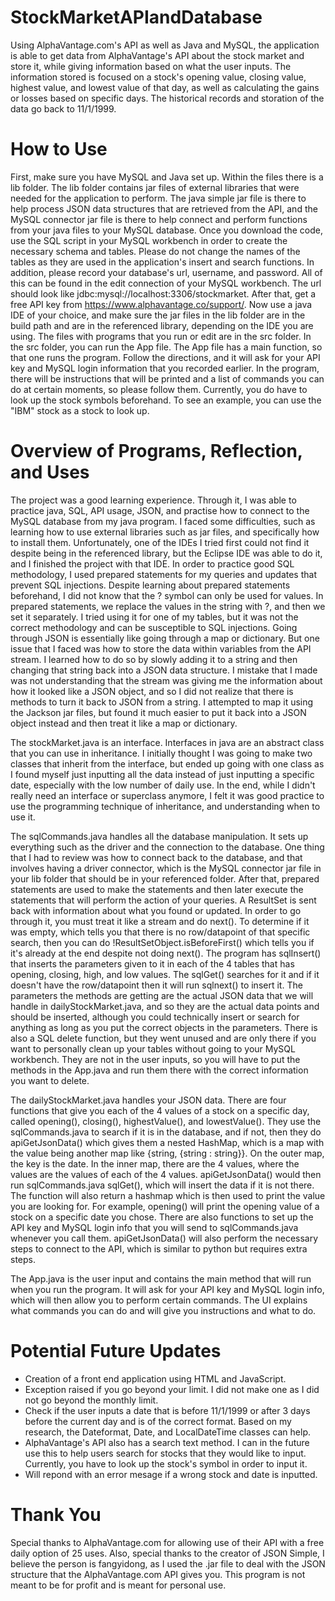 # StockMarketAPIandDatabase
Using AlphaVantage.com's API as well as Java and MySQL, the application is able to get data from AlphaVantage's API about the stock market and store it, while giving information based on what the user inputs. The information stored is focused on a stock's opening value, closing value, highest value, and lowest value of that day, as well as calculating the gains or losses based on specific days. The historical records and storation of the data go back to 11/1/1999.

# How to Use
First, make sure you have MySQL and Java set up. Within the files there is a lib folder. The lib folder contains jar files of external libraries that were needed for the application to perform. The java simple jar file is there to help process JSON data structures that are retrieved from the API, and the MySQL connector jar file is there to help connect and perform functions from your java files to your MySQL database. Once you download the code, use the SQL script in your MySQL workbench in order to create the necessary schema and tables. Please do not change the names of the tables as they are used in the application's insert and search functions. In addition, please record your database's url, username, and password. All of this can be found in the edit connection of your MySQL workbench. The url should look like jdbc:mysql://localhost:3306/stockmarket. After that, get a free API key from https://www.alphavantage.co/support/. Now use a java IDE of your choice, and make sure the jar files in the lib folder are in the build path and are in the referenced library, depending on the IDE you are using. The files with programs that you run or edit are in the src folder. In the src folder, you can run the App file. The App file has a main function, so that one runs the program. Follow the directions, and it will ask for your API key and MySQL login information that you recorded earlier. In the program, there will be instructions that will be printed and a list of commands you can do at certain moments, so please follow them. Currently, you do have to look up the stock symbols beforehand. To see an example, you can use the "IBM" stock as a stock to look up.

# Overview of Programs, Reflection, and Uses
The project was a good learning experience. Through it, I was able to practice java, SQL, API usage, JSON, and practise how to connect to the MySQL database from my java program. I faced some difficulties, such as learning how to use external libraries such as jar files, and specifically how to install them. Unfortunately, one of the IDEs I tried first could not find it despite being in the referenced library, but the Eclipse IDE was able to do it, and I finished the project with that IDE. In order to practice good SQL methodology, I used prepared statements for my queries and updates that prevent SQL injections. Despite learning about prepared statements beforehand, I did not know that the ? symbol can only be used for values. In prepared statements, we replace the values in the string with ?, and then we set it separately. I tried using it for one of my tables, but it was not the correct methodology and can be susceptible to SQL injections. Going through JSON is essentially like going through a map or dictionary. But one issue that I faced was how to store the data within variables from the API stream. I learned how to do so by slowly adding it to a string and then changing that string back into a JSON data structure. I mistake that I made was not understanding that the stream was giving me the information about how it looked like a JSON object, and so I did not realize that there is methods to turn it back to JSON from a string. I attempted to map it using the Jackson jar files, but found it much easier to put it back into a JSON object instead and then treat it like a map or dictionary.

The stockMarket.java is an interface. Interfaces in java are an abstract class that you can use in inheritance. I initially thought I was going to make two classes that inherit from the interface, but ended up going with one class as I found myself just inputting all the data instead of just inputting a specific date, especially with the low number of daily use. In the end, while I didn't really need an interface or superclass anymore, I felt it was good practice to use the programming technique of inheritance, and understanding when to use it.

The sqlCommands.java handles all the database manipulation. It sets up everything such as the driver and the connection to the database. One thing that I had to review was how to connect back to the database, and that involves having a driver connector, which is the MySQL connector jar file in your lib folder that should be in your referenced folder. After that, prepared statements are used to make the statements and then later execute the statements that will perform the action of your queries. A ResultSet is sent back with information about what you found or updated. In order to go through it, you must treat it like a stream and do next(). To determine if it was empty, which tells you that there is no row/datapoint of that specific search, then you can do !ResultSetObject.isBeforeFirst() which tells you if it's already at the end despite not doing next(). The program has sqlInsert() that inserts the parameters given to it in each of the 4 tables that has opening, closing, high, and low values. The sqlGet() searches for it and if it doesn't have the row/datapoint then it will run sqlnext() to insert it. The parameters the methods are getting are the actual JSON data that we will handle in dailyStockMarket.java, and so they are the actual data points and should be inserted, although you could technically insert or search for anything as long as you put the correct objects in the parameters. There is also a SQL delete function, but they went unused and are only there if you want to personally clean up your tables without going to your MySQL workbench. They are not in the user inputs, so you will have to put the methods in the App.java and run them there with the correct information you want to delete.

The dailyStockMarket.java handles your JSON data. There are four functions that give you each of the 4 values of a stock on a specific day, called opening(), closing(), highestValue(), and lowestValue(). They use the sqlCommands.java to search if it is in the database, and if not, then they do apiGetJsonData() which gives them a nested HashMap, which is a map with the value being another map like {string, {string : string}}. On the outer map, the key is the date. In the inner map, there are the 4 values, where the values are the values of each of the 4 values. apiGetJsonData() would then run sqlCommands.java sqlGet(), which will insert the data if it is not there. The function will also return a hashmap which is then used to print the value you are looking for. For example, opening() will print the opening value of a stock on a specific date you chose. There are also functions to set up the API key and MySQL login info that you will send to sqlCommands.java whenever you call them. apiGetJsonData() will also perform the necessary steps to connect to the API, which is similar to python but requires extra steps.

The App.java is the user input and contains the main method that will run when you run the program. It will ask for your API key and MySQL login info, which will then allow you to perform certain commands. The UI explains what commands you can do and will give you instructions and what to do.

# Potential Future Updates
- Creation of a front end application using HTML and JavaScript.
- Exception raised if you go beyond your limit. I did not make one as I did not go beyond the monthly limit.
- Check if the user inputs a date that is before 11/1/1999 or after 3 days before the current day and is of the correct format. Based on my research, the Dateformat, Date, and LocalDateTime classes can help.
- AlphaVantage's API also has a search text method. I can in the future use this to help users search for stocks that they would like to input. Currently, you have to look up the stock's symbol in order to input it.
- Will repond with an error mesage if a wrong stock and date is inputted.

# Thank You
Special thanks to AlphaVantage.com for allowing use of their API with a free daily option of 25 uses. Also, special thanks to the creator of JSON Simple, I believe the person is fangyidong, as I used the .jar file to deal with the JSON structure that the AlphaVantage.com API gives you. This program is not meant to be for profit and is meant for personal use.
